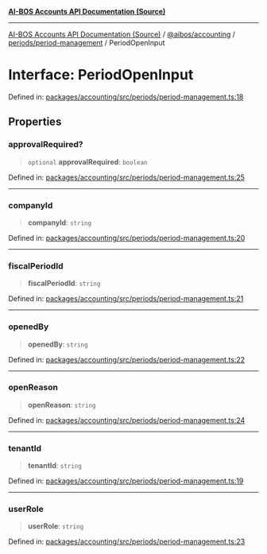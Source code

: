 [**AI-BOS Accounts API Documentation (Source)**](../../../../../README.md)

***

[AI-BOS Accounts API Documentation (Source)](../../../../../README.md) / [@aibos/accounting](../../../README.md) / [periods/period-management](../README.md) / PeriodOpenInput

# Interface: PeriodOpenInput

Defined in: [packages/accounting/src/periods/period-management.ts:18](https://github.com/pohlai88/accounts/blob/48103fb36d28b2b9bfb33472b6de2f719773cde9/packages/accounting/src/periods/period-management.ts#L18)

## Properties

### approvalRequired?

> `optional` **approvalRequired**: `boolean`

Defined in: [packages/accounting/src/periods/period-management.ts:25](https://github.com/pohlai88/accounts/blob/48103fb36d28b2b9bfb33472b6de2f719773cde9/packages/accounting/src/periods/period-management.ts#L25)

***

### companyId

> **companyId**: `string`

Defined in: [packages/accounting/src/periods/period-management.ts:20](https://github.com/pohlai88/accounts/blob/48103fb36d28b2b9bfb33472b6de2f719773cde9/packages/accounting/src/periods/period-management.ts#L20)

***

### fiscalPeriodId

> **fiscalPeriodId**: `string`

Defined in: [packages/accounting/src/periods/period-management.ts:21](https://github.com/pohlai88/accounts/blob/48103fb36d28b2b9bfb33472b6de2f719773cde9/packages/accounting/src/periods/period-management.ts#L21)

***

### openedBy

> **openedBy**: `string`

Defined in: [packages/accounting/src/periods/period-management.ts:22](https://github.com/pohlai88/accounts/blob/48103fb36d28b2b9bfb33472b6de2f719773cde9/packages/accounting/src/periods/period-management.ts#L22)

***

### openReason

> **openReason**: `string`

Defined in: [packages/accounting/src/periods/period-management.ts:24](https://github.com/pohlai88/accounts/blob/48103fb36d28b2b9bfb33472b6de2f719773cde9/packages/accounting/src/periods/period-management.ts#L24)

***

### tenantId

> **tenantId**: `string`

Defined in: [packages/accounting/src/periods/period-management.ts:19](https://github.com/pohlai88/accounts/blob/48103fb36d28b2b9bfb33472b6de2f719773cde9/packages/accounting/src/periods/period-management.ts#L19)

***

### userRole

> **userRole**: `string`

Defined in: [packages/accounting/src/periods/period-management.ts:23](https://github.com/pohlai88/accounts/blob/48103fb36d28b2b9bfb33472b6de2f719773cde9/packages/accounting/src/periods/period-management.ts#L23)
